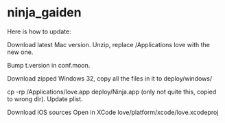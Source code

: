 # ninja_gaiden

Here is how to update:

Download latest Mac version.
Unzip, replace /Applications love with the new one.

Bump t.version in conf.moon.

Download zipped Windows 32, copy all the files in it to deploy/windows/

cp -rp /Applications/love.app deploy/Ninja.app (only not quite this, copied to wrong dir).
Update plist.

Download iOS sources
Open in XCode love/platform/xcode/love.xcodeproj
